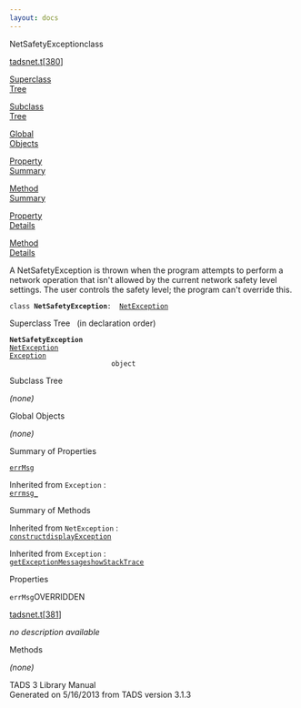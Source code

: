 ```yaml
---
layout: docs
---
```

<span class="title">NetSafetyException</span><span class="type">class</span>

[tadsnet.t](../file/tadsnet.t.html)\[[380](../source/tadsnet.t.html#380)\]

[Superclass  
Tree](#_SuperClassTree_)

[Subclass  
Tree](#_SubClassTree_)

[Global  
Objects](#_ObjectSummary_)

[Property  
Summary](#_PropSummary_)

[Method  
Summary](#_MethodSummary_)

[Property  
Details](#_Properties_)

[Method  
Details](#_Methods_)



A NetSafetyException is thrown when the program attempts to perform a
network operation that isn't allowed by the current network safety level
settings. The user controls the safety level; the program can't override
this.

`class `**`NetSafetyException`**` :   `[`NetException`](../object/NetException.html)



<span id="_SuperClassTree_"></span>



<span class="hdln">Superclass Tree</span>   (in declaration order)



**`NetSafetyException`**  
[`NetException`](../object/NetException.html)  
[`Exception`](../object/Exception.html)  
`                         object`  
<span id="_SubClassTree_"></span>



<span class="hdln">Subclass Tree</span>  



*(none)* <span id="_ObjectSummary_"></span>



<span class="hdln">Global Objects</span>  



*(none)* <span id="_PropSummary_"></span>



<span class="hdln">Summary of Properties</span>  



[`errMsg`](#errMsg)



Inherited from `Exception` :  
[`errmsg_`](../object/Exception.html#errmsg_)

<span id="_MethodSummary_"></span>



<span class="hdln">Summary of Methods</span>  





Inherited from `NetException` :  
[`construct`](../object/NetException.html#construct)[`displayException`](../object/NetException.html#displayException)

Inherited from `Exception` :  
[`getExceptionMessage`](../object/Exception.html#getExceptionMessage)[`showStackTrace`](../object/Exception.html#showStackTrace)

<span id="_Properties_"></span>



<span class="hdln">Properties</span>  



<span id="errMsg"></span>

`errMsg`<span class="rem">OVERRIDDEN</span>

[tadsnet.t](../file/tadsnet.t.html)\[[381](../source/tadsnet.t.html#381)\]



*no description available*



<span id="_Methods_"></span>



<span class="hdln">Methods</span>  



*(none)*



TADS 3 Library Manual  
Generated on 5/16/2013 from TADS version 3.1.3


